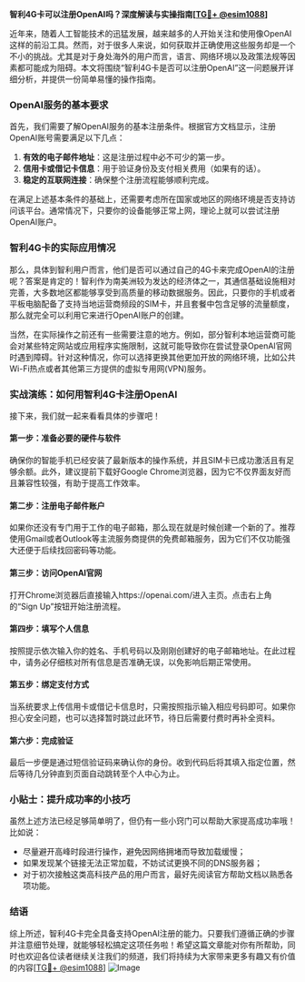 **智利4G卡可以注册OpenAI吗？深度解读与实操指南[[TG💪+ @esim1088](https://t.me/s/esim1088)]**

近年来，随着人工智能技术的迅猛发展，越来越多的人开始关注和使用像OpenAI这样的前沿工具。然而，对于很多人来说，如何获取并正确使用这些服务却是一个不小的挑战。尤其是对于身处海外的用户而言，语言、网络环境以及政策法规等因素都可能成为阻碍。本文将围绕“智利4G卡是否可以注册OpenAI”这一问题展开详细分析，并提供一份简单易懂的操作指南。

### OpenAI服务的基本要求

首先，我们需要了解OpenAI服务的基本注册条件。根据官方文档显示，注册OpenAI账号需要满足以下几点：
1. **有效的电子邮件地址**：这是注册过程中必不可少的第一步。
2. **信用卡或借记卡信息**：用于验证身份及支付相关费用（如果有的话）。
3. **稳定的互联网连接**：确保整个注册流程能够顺利完成。

在满足上述基本条件的基础上，还需要考虑所在国家或地区的网络环境是否支持访问该平台。通常情况下，只要你的设备能够正常上网，理论上就可以尝试注册OpenAI账户。

### 智利4G卡的实际应用情况

那么，具体到智利用户而言，他们是否可以通过自己的4G卡来完成OpenAI的注册呢？答案是肯定的！智利作为南美洲较为发达的经济体之一，其通信基础设施相对完善，大多数地区都能够享受到高质量的移动数据服务。因此，只要你的手机或者平板电脑配备了支持当地运营商频段的SIM卡，并且套餐中包含足够的流量额度，那么就完全可以利用它来进行OpenAI账户的创建。

当然，在实际操作之前还有一些需要注意的地方。例如，部分智利本地运营商可能会对某些特定网站或应用程序实施限制，这就可能导致你在尝试登录OpenAI官网时遇到障碍。针对这种情况，你可以选择更换其他更加开放的网络环境，比如公共Wi-Fi热点或者其他第三方提供的虚拟专用网(VPN)服务。

### 实战演练：如何用智利4G卡注册OpenAI

接下来，我们就一起来看看具体的步骤吧！

#### 第一步：准备必要的硬件与软件
确保你的智能手机已经安装了最新版本的操作系统，并且SIM卡已成功激活且有足够余额。此外，建议提前下载好Google Chrome浏览器，因为它不仅界面友好而且兼容性较强，有助于提高工作效率。

#### 第二步：注册电子邮件账户
如果你还没有专门用于工作的电子邮箱，那么现在就是时候创建一个新的了。推荐使用Gmail或者Outlook等主流服务商提供的免费邮箱服务，因为它们不仅功能强大还便于后续找回密码等功能。

#### 第三步：访问OpenAI官网
打开Chrome浏览器后直接输入https://openai.com/进入主页。点击右上角的“Sign Up”按钮开始注册流程。

#### 第四步：填写个人信息
按照提示依次输入你的姓名、手机号码以及刚刚创建好的电子邮箱地址。在此过程中，请务必仔细核对所有信息是否准确无误，以免影响后期正常使用。

#### 第五步：绑定支付方式
当系统要求上传信用卡或借记卡信息时，只需按照指示输入相应号码即可。如果你担心安全问题，也可以选择暂时跳过此环节，待日后需要付费时再补全资料。

#### 第六步：完成验证
最后一步便是通过短信验证码来确认你的身份。收到代码后将其填入指定位置，然后等待几分钟直到页面自动跳转至个人中心为止。

### 小贴士：提升成功率的小技巧

虽然上述方法已经足够简单明了，但仍有一些小窍门可以帮助大家提高成功率哦！比如说：
- 尽量避开高峰时段进行操作，避免因网络拥堵而导致加载缓慢；
- 如果发现某个链接无法正常加载，不妨试试更换不同的DNS服务器；
- 对于初次接触这类高科技产品的用户而言，最好先阅读官方帮助文档以熟悉各项功能。

### 结语

综上所述，智利4G卡完全具备支持OpenAI注册的能力。只要我们遵循正确的步骤并注意细节处理，就能够轻松搞定这项任务啦！希望这篇文章能对你有所帮助，同时也欢迎各位读者继续关注我们的频道，我们将持续为大家带来更多有趣又有价值的内容[[TG💪+ @esim1088](https://t.me/s/esim1088)] ![Image](https://i.postimg.cc/4NQfJmqS/Snipaste-2025-05-13-00-14-12.png)